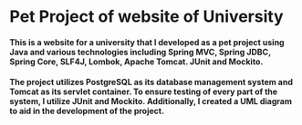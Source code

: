 <h1>Pet Project of website of University</h1>
<h4>This is a website for a university that I developed as a pet project using Java and various technologies including Spring MVC, Spring JDBC, Spring Core, SLF4J, Lombok, Apache Tomcat. JUnit and Mockito.</h4>
<h4>The project utilizes PostgreSQL as its database management system and Tomcat as its servlet container. To ensure testing of every part of the system, I utilize JUnit and Mockito. Additionally, I created a UML diagram to aid in the development of the project.</h4>
<img src="https://github.com/Gulaev/University-Site-Pet-Project/blob/develop/University%20UML%20Diagram.png" alt="" style="max-width: 100%; display: inline-block;" data-target="animated-image.originalImage">
